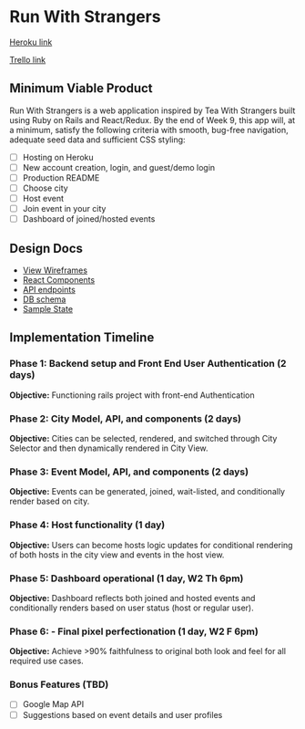 # Run With Strangers

[Heroku link][heroku]

[Trello link][trello]

[heroku]: https://run-with-strangers.herokuapp.com/#/
[trello]: https://trello.com/b/MJUhZoeL/full-stack-project-run-with-strangers

## Minimum Viable Product

Run With Strangers is a web application inspired by Tea With Strangers built using Ruby on Rails
and React/Redux.  By the end of Week 9, this app will, at a minimum, satisfy the
following criteria with smooth, bug-free navigation, adequate seed data and
sufficient CSS styling:

- [ ] Hosting on Heroku
- [ ] New account creation, login, and guest/demo login
- [ ] Production README
- [ ] Choose city
- [ ] Host event
- [ ] Join event in your city
- [ ] Dashboard of joined/hosted events

## Design Docs
* [View Wireframes][wireframes]
* [React Components][components]
* [API endpoints][api-endpoints]
* [DB schema][schema]
* [Sample State][sample-state]

[wireframes]: /wireframes
[components]: component-hierarchy.md
[sample-state]: sample-state.md
[api-endpoints]: api-endpoints.md
[schema]: schema.md

## Implementation Timeline

### Phase 1: Backend setup and Front End User Authentication (2 days)

**Objective:** Functioning rails project with front-end Authentication

### Phase 2: City Model, API, and components (2 days)

**Objective:** Cities can be selected, rendered, and switched through City Selector and then dynamically rendered in City View.

### Phase 3: Event Model, API, and components (2 days)

**Objective:** Events can be generated, joined, wait-listed, and conditionally render based on city.

### Phase 4: Host functionality (1 day)

**Objective:** Users can become hosts logic updates for conditional rendering of both hosts in the city view and events in the host view.

### Phase 5: Dashboard operational (1 day, W2 Th 6pm)

**Objective:** Dashboard reflects both joined and hosted events and conditionally renders based on user status (host or regular user).

### Phase 6: - Final pixel perfectionation (1 day, W2 F 6pm)

**Objective:** Achieve >90% faithfulness to original both look and feel for all required use cases.

### Bonus Features (TBD)
- [ ] Google Map API
- [ ] Suggestions based on event details and user profiles
